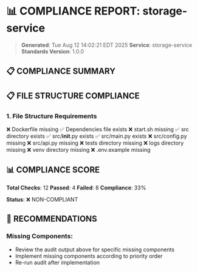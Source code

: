 # 📊 COMPLIANCE REPORT: storage-service

> **Generated**: Tue Aug 12 14:02:21 EDT 2025
> **Service**: storage-service
> **Standards Version**: 1.0.0

## 📋 COMPLIANCE SUMMARY

## 📋 FILE STRUCTURE COMPLIANCE

### 1. File Structure Requirements

❌ Dockerfile missing
✅ Dependencies file exists
❌ start.sh missing
✅ src directory exists
✅ src/__init__.py exists
✅ src/main.py exists
❌ src/config.py missing
❌ src/api.py missing
❌ tests directory missing
❌ logs directory missing
❌ venv directory missing
❌ .env.example missing

## 📊 COMPLIANCE SCORE

**Total Checks**: 12
**Passed**: 4
**Failed**: 8
**Compliance**: 33%

**Status**: ❌ NON-COMPLIANT

## 🚀 RECOMMENDATIONS

### Missing Components:

- Review the audit output above for specific missing components
- Implement missing components according to priority order
- Re-run audit after implementation
